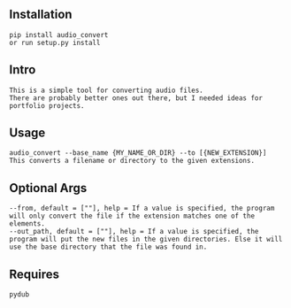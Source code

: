 ## Installation 
    pip install audio_convert
    or run setup.py install

## Intro
    This is a simple tool for converting audio files.
    There are probably better ones out there, but I needed ideas for portfolio projects.

## Usage

    audio_convert --base_name {MY_NAME_OR_DIR} --to [{NEW_EXTENSION}]
    This converts a filename or directory to the given extensions.

## Optional Args

    --from, default = [""], help = If a value is specified, the program will only convert the file if the extension matches one of the elements. 
    --out_path, default = [""], help = If a value is specified, the program will put the new files in the given directories. Else it will use the base directory that the file was found in.

## Requires
    
    pydub